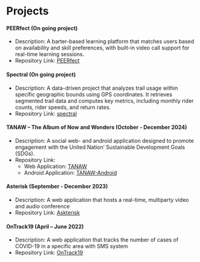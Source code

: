 # Projects
#### PEERfect (On going project)
- Description: A barter-based learning platform that matches users based on availability and skill preferences, with built-in video call support for real-time learning sessions.
- Repository Link: [PEERfect](https://github.com/ratatatatcode/peerfect)

#### Spectral (On going project)
- Description: A data-driven project that analyzes trail usage within specific geographic bounds using GPS coordinates. It retrieves segmented trail data and computes key metrics, including monthly rider counts, rider speeds, and return rates.
- Repository Link: [spectral](https://github.com/ninnzz/spectral)

#### TANAW – The Album of Now and Wonders (October - December 2024)
- Description: A social web- and android application designed to promote engagement
with the United Nation’ Sustainable Development Goals (SDGs).
- Repository Link:
	- Web Application: [TANAW](https://github.com/DanielleZiac/TANAW)
	- Android Application: [TANAW-Android](https://github.com/DanielleZiac/TANAW-Android)

#### Asterisk (September - December 2023)
- Description: A web application that hosts a real-time, multiparty video and audio conference
- Repository Link: [Askterisk](https://github.com/VinnRe/Asterisk)

#### OnTrack19 (April – June 2022)
- Description: A web application that tracks the number of cases of COVID-19 in a specific area with SMS system
- Repository Link: [OnTrack19](https://github.com/herseyy/ontrack-19)
